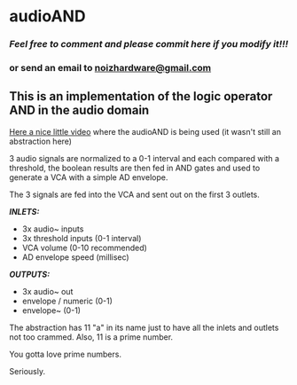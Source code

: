 # audioAND

### _Feel free to comment and please commit here if you modify it!!!_
### or send an email to noizhardware@gmail.com

## This is an implementation of the logic operator AND in the audio domain
[Here a nice little video](https://youtu.be/du7YeRkbu44) where the audioAND is being used (it wasn't still an abstraction here)

3 audio signals are normalized to a 0-1 interval and each compared with a threshold, the boolean results are then fed in AND gates and used to generate a VCA with a simple AD envelope.

The 3 signals are fed into the VCA and sent out on the first 3 outlets.

**_INLETS:_**
- 3x audio~ inputs
- 3x threshold inputs (0-1 interval)
- VCA volume (0-10 recommended)
- AD envelope speed (millisec)

**_OUTPUTS:_**
- 3x audio~ out
- envelope / numeric (0-1)
- envelope~ (0-1)




The abstraction has 11 "a" in its name just to have all the inlets and outlets not too crammed. Also, 11 is a prime number.

You gotta love prime numbers.

Seriously.
